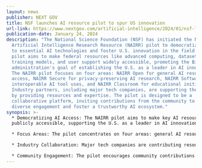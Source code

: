 ```yaml
---
layout: news
publisher: NEXT GOV
title: NSF launches AI resource pilot to spur US innovation
url-link: https://www.nextgov.com/artificial-intelligence/2024/01/nsf-launches-ai-resource-pilot-spur-us-innovation/393564/
publication-date: January 24, 2024
description: "The National Science Foundation (NSF) has initiated the National
  Artificial Intelligence Research Resource (NAIRR) pilot to democratize access
  to essential AI technologies and foster U.S. innovation in the field. The
  pilot aims to make federal resources like advanced computing, datasets,
  training models, and user support widely accessible, promoting the Biden
  administration's goal of establishing the U.S. as a leader in AI innovation.
  The NAIRR pilot focuses on four areas: NAIRR Open for general AI resource
  access, NAIRR Secure for privacy-preserving AI research, NAIRR Software for
  interoperable AI tool uses, and NAIRR Classroom for educational initiatives.
  Industry partners, including major tech companies, are supporting the program
  by providing resources and expertise. The pilot is designed to be a
  collaborative platform, inviting contributions from the community to ensure
  diverse engagement and foster a trustworthy AI ecosystem."
synopsis: >-
  * Democratizing AI Access: The NAIRR pilot aims to make key AI resources
  publicly accessible, supporting the U.S. as a leader in AI innovation.

  * Focus Areas: The pilot concentrates on four areas: general AI resource access, privacy-preserving AI research, interoperable AI tool uses, and educational initiatives.

  * Industry Collaboration: Major tech companies are contributing resources and expertise to the pilot, emphasizing the collaborative nature of the initiative.

  * Community Engagement: The pilot encourages community contributions to create a diverse and trustworthy AI ecosystem, aligning with broader federal efforts to advance AI technology.
---
```

